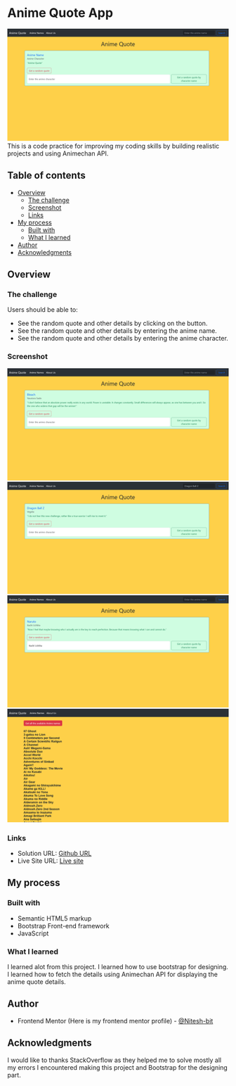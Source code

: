 # Anime Quote App

![Starting page design preview for the Anime Quote App](./design/Screenshot1.png)
This is a code practice for improving my coding skills by building realistic projects and using Animechan API.

## Table of contents

- [Overview](#overview)
  - [The challenge](#the-challenge)
  - [Screenshot](#screenshot)
  - [Links](#links)
- [My process](#my-process)
  - [Built with](#built-with)
  - [What I learned](#what-i-learned)
- [Author](#author)
- [Acknowledgments](#acknowledgments)

## Overview

### The challenge

Users should be able to:

- See the random quote and other details by clicking on the button.
- See the random quote and other details by entering the anime name.
- See the random quote and other details by entering the anime character.

### Screenshot

![](./design/GetRandomQuote.png)
![](./design/GetQuotebyAnimeName.png)
![](./design/GetQuotebyAnimeCharacter.png)
![](./design/AnimeNames.png)

### Links

- Solution URL: [Github URL](https://github.com/Nitesh-bit/Anime-Quote-App)
- Live Site URL: [Live site](https://nitesh-bit.github.io/Anime-Quote-App/)

## My process

### Built with

- Semantic HTML5 markup
- Bootstrap Front-end framework
- JavaScript

### What I learned

I learned alot from this project.
I learned how to use bootstrap for designing.
I learned how to fetch the details using Animechan API for displaying the anime quote details.

## Author

- Frontend Mentor (Here is my frontend mentor profile) - [@Nitesh-bit](https://www.frontendmentor.io/profile/Nitesh-bit)

## Acknowledgments

I would like to thanks StackOverflow as they helped me to solve mostly all my errors I encountered making this project and Bootstrap for the designing part.
